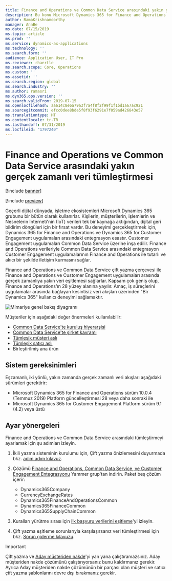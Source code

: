```yaml
---
title: Finance and Operations ve Common Data Service arasındaki yakın gerçek zamanlı veri tümleştirmesi
description: Bu konu Microsoft Dynamics 365 for Finance and Operations ve Common Data Service arasındaki tümleştirme hakkında bilgi sağlar.
author: RamaKrishnamoorthy
manager: AnnBe
ms.date: 07/15/2019
ms.topic: article
ms.prod: ''
ms.service: dynamics-ax-applications
ms.technology: ''
ms.search.form: ''
audience: Application User, IT Pro
ms.reviewer: rhaertle
ms.search.scope: Core, Operations
ms.custom: ''
ms.assetid: ''
ms.search.region: global
ms.search.industry: ''
ms.author: ramasri
ms.dyn365.ops.version: ''
ms.search.validFrom: 2019-07-15
ms.openlocfilehash: aa614c8e6a79a3f7a4f8f2f99f1f1bd1a67ac921
ms.sourcegitcommit: efcc0dee8bde5f8f93f6291e7f059ad426843e57
ms.translationtype: HT
ms.contentlocale: tr-TR
ms.lasthandoff: 07/31/2019
ms.locfileid: "1797240"
---
```

# <a name="near-real-time-data-integration-between-finance-and-operations-and-common-data-service"></a>Finance and Operations ve Common Data Service arasındaki yakın gerçek zamanlı veri tümleştirmesi

[!include [banner](../includes/banner.md)]

[!include [preview](../includes/preview-banner.md)]

Geçerli dijital dünyada, işletme ekosistemleri Microsoft Dynamics 365 grubunu bir bütün olarak kullanırlar. Kişilerin, müşterilerin, işlemlerin ve Nesnelerin İnterneti'nin (IoT) verileri tek bir kaynağa aktığından, dijital geri bildirim döngüleri için bir fırsat vardır. Bu deneyimi gerçekleştirmek için,  Dynamics 365 for Finance and Operations ve Dynamics 365 for Customer Engagement uygulamaları arasındaki entegrasyon esastır. Customer Engagement uygulamaları Common Data Service üzerine inşa edilir. Finance and Operations verileriyle Common Data Service arasındaki entegrasyon Customer Engagement uygulamalarının Finance and Operations ile tutarlı ve akıcı bir şekilde iletişim kurmasını sağlar.

Finance and Operations ve Common Data Service çift yazma çerçevesi ile Finance and Operations ve Customer Engagement uygulamaları arasında gerçek zamanlıya yakın veri eşitlemesi sağlarlar. Kapsam çok geniş olup, Finance and Operations'ın 28 yüzey alanına yayılır. Amaç, iş süreçlerini uygulamalar arasında bağlayan kesintisiz veri akışları üzerinden "Bir Dynamics 365" kullanıcı deneyimi sağlamaktır.

![Mimariye genel bakış diyagramı](media/dual-write-overview.jpg)

Müşteriler için aşağıdaki değer önermeleri kullanılabilir:

+ [Common Data Service'te kuruluş hiyerarşisi](dual-write-organization.md)
+ [Common Data Service'te şirket kavramı](dual-write-company.md)
+ [Tümleşik müşteri aslı](dual-write-customer.md)
+ [Tümleşik satıcı aslı](dual-write-vendor.md)
+ Birleştirilmiş ana ürün

## <a name="system-requirements"></a>Sistem gereksinimleri

Eşzamanlı, iki yönlü, yakın zamanda gerçek zamanlı veri akışları aşağıdaki sürümleri gerektirir:

+ Microsoft Dynamics 365 for Finance and Operations sürüm 10.0.4 (Temmuz 2019) Platform güncelleştirmesi 28 veya daha sonraki ile
+ Microsoft Dynamics 365 for Customer Engagement Platform sürüm 9.1 (4.2) veya üstü

## <a name="setup-instructions"></a>Ayar yönergeleri

Finance and Operations ve Common Data Service arasındaki tümleştirmeyi ayarlamak için şu adımları izleyin.
    
1. İkili yazma sisteminin kurulumu için, Çift yazma önizlemesini duyurmada bkz. [adım adım kılavuz](https://aka.ms/dualwrite-docs).
2. Çözümü [Finance and Operations, Common Data Service, ve Customer Engagement Entegrasyonu](https://www.yammer.com/dynamicsaxfeedbackprograms/#/threads/inGroup?type=in_group&feedId=66052096) Yammer grup'tan indirin. Paket beş çözüm içerir:

    + Dynamics365Company
    + CurrencyExchangeRates
    + Dynamics365FinanceAndOperationsCommon
    + Dynamics365FinanceCommon
    + Dynamics365SupplyChainCommon

3. Kuralları yürütme sırası için [ilk başvuru verilerini eşitleme](dual-write-initial.md)'yi izleyin.
4. Çift yazma eşitleme sorunlarıyla karşılaşırsanız veri tümleştirmesi için bkz. [Sorun giderme kılavuzu](dual-write-troubleshooting.md).

> [!IMPORTANT]
> Çift yazma ve [Aday müşteriden nakde](https://docs.microsoft.com/dynamics365/unified-operations/supply-chain/sales-marketing/accounts-template-mapping-direct)'yi yan yana çalıştıramazsınız. Aday müşteriden nakde çözümünü çalıştırıyorsanız bunu kaldırmanız gerekir. Ayrıca Aday müşteriden nakde çözümünün bir parçası olan müşteri ve satıcı çift yazma şablonlarını devre dışı bırakmanız gerekir.
